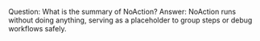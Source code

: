 Question: What is the summary of NoAction?
Answer: NoAction runs without doing anything, serving as a placeholder to group steps or debug workflows safely.
